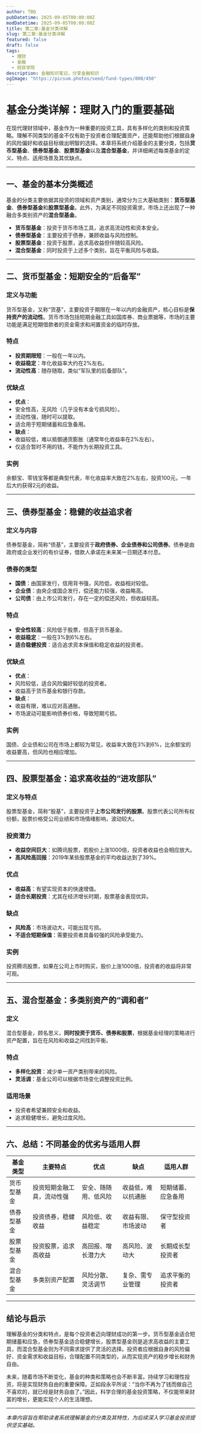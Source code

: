 ```yaml
---
author: TBQ
pubDatetime: 2025-09-05T00:00:00Z
modDatetime: 2025-09-05T00:00:00Z
title: 第二章:基金分类详解
slug: 第二章:基金分类详解
featured: false
draft: false
tags:
  - 理财
  - 金融
  - 财菲学院
description: 金融知识笔记，分享金融知识
ogImage: "https://picsum.photos/seed/fund-types/800/450"
---
```


# 基金分类详解：理财入门的重要基础

在现代理财领域中，基金作为一种重要的投资工具，具有多样化的类别和投资策略。理解不同类型的基金不仅有助于投资者合理配置资产，还能帮助他们根据自身的风险偏好和收益目标做出明智的选择。本章将系统介绍基金的主要分类，包括**货币型基金**、**债券型基金**、**股票型基金**以及**混合型基金**，并详细阐述每类基金的定义、特点、适用场景及其优缺点。

- --

## 一、基金的基本分类概述

基金的分类主要依据其投资的领域和资产类别，通常分为三大基础类别：**货币型基金**、**债券型基金**和**股票型基金**。此外，为满足不同投资需求，市场上还出现了一种融合多类别资产的**混合型基金**。

-  **货币型基金**：投资于货币市场工具，追求高流动性和资本安全。
-  **债券型基金**：主要投资于债券，兼顾收益与风险控制。
-  **股票型基金**：投资于股票，追求高收益但伴随较高风险。
-  **混合型基金**：同时投资于上述多个类别，旨在平衡风险与收益。

- --

## 二、货币型基金：短期安全的“后备军”

### 定义与功能
货币型基金，又称“货基”，主要投资于期限在一年以内的金融资产，核心目标是**保持资产的流动性**。货币市场包括短期金融工具如国库券、商业票据等，市场的主要功能是满足短期借款者的资金需求和闲置资金的临时存放。

### 特点
-  **投资期限短**：一般在一年以内。
-  **收益稳定**：年化收益率大约在2%左右。
-  **流动性高**：随存随取，类似“军队里的后备部队”。

### 优缺点
-  **优点**：
- 安全性高，无风险（几乎没有本金亏损风险）。
- 流动性强，随时可以提取。
- 适合用于短期储蓄和应急备用。
-  **缺点**：
- 收益较低，难以抵御通货膨胀（通常年化收益率在2%左右）。
- 仅适合暂时不用的钱，不能作为长期投资工具。

### 实例
余额宝、零钱宝等都是典型代表，年化收益率大致在2%左右，投资100元，一年后大约获得2元的收益。

- --

## 三、债券型基金：稳健的收益追求者

### 定义与内容
债券型基金，简称“债基”，主要投资于**政府债券、企业债券和公司债券**。债券是由政府或企业发行的有价证券，借款人承诺在未来某一日期还本付息。

### 债券的类型
-  **国债**：由国家发行，信用背书强，风险低，收益相对较低。
-  **企业债**：由央企或国企发行，偿还能力较强，收益略高。
-  **公司债**：由上市公司发行，存在一定的偿还风险，但收益较高。

### 特点
-  **安全性较高**：风险低于股票，但高于货币基金。
-  **收益稳定**：一般在3%到6%左右。
-  **适合稳健投资**：适合追求资本保值和稳定收益的投资者。

### 优缺点
-  **优点**：
- 风险较低，适合风险偏好较低的投资者。
- 收益高于货币基金和银行存款。
-  **缺点**：
- 收益有限，难以应对高通胀。
- 市场波动可能影响债券价格，导致短期亏损。

### 实例
国债、企业债和公司在市场上都较为常见，收益率大致在3%到6%，比余额宝的收益要高，但风险也相应增加。

- --

## 四、股票型基金：追求高收益的“进攻部队”

### 定义与特点
股票型基金，简称“股基”，主要投资于**上市公司发行的股票**。股票代表公司所有权份额，股票价格受公司业绩和市场情绪影响，波动较大。

### 投资潜力
-  **收益空间巨大**：如腾讯股票，若股价上涨1000倍，投资者收益也会相应放大。
-  **高风险高回报**：2019年某些股票基金的平均收益达到了39%。

### 优点
-  **收益高**：有望实现资本的快速增值。
-  **适合长期投资**：尤其在经济增长时期，股票基金表现优异。

### 缺点
-  **风险高**：市场波动大，可能出现亏损。
-  **不适合短期保值**：需要投资者具备较强的风险承受能力。

### 实例
投资腾讯股票，如果在公司上市时购买，股价上涨1000倍，投资者的收益将非常可观。

- --

## 五、混合型基金：多类别资产的“调和者”

### 定义
混合型基金，顾名思义，**同时投资于货币、债券和股票**，根据基金经理的策略进行资产配置，旨在在风险和收益之间找到平衡。

### 特点
-  **多样化投资**：减少单一资产类别带来的风险。
-  **灵活调**：基金公司可以根据市场变化调整投资比例。

### 适用场景
-  投资者希望兼顾安全和收益。
-  追求稳健增长，避免过度风险。

- --

## 六、总结：不同基金的优劣与适用人群

| 基金类型 | 主要特点 | 优点 | 缺点 | 适用人群 |
|---|---|---|---|---|
| 货币型基金 | 投资短期金融工具，流动性强 | 安全、随随用、低风险 | 收益低，难以抗通胀 | 短期储蓄、应急备用 |
| 债券型基金 | 投资债券，稳健收益 | 风险低、收益稳定 | 收益有限、市场波动 | 保守型投资者 |
| 股票型基金 | 投资股票，追求高收益 | 高回报、增长潜力大 | 高风险、波动大 | 长期成长型投资者 |
| 混合型基金 | 多类别资产配置 | 风险分散、灵活调节 | 复杂、需专业管理 | 追求平衡的投资者 |

- --

## 结论与启示

理解基金的分类和特点，是每个投资者迈向理财成功的第一步。货币型基金适合短期储蓄和应急，债券型基金适合稳健增长，股票型基金则是追求高收益的主要工具，而混合型基金则为不同需求提供了灵活的选择。投资者应根据自身的风险偏好、资金需求和收益目标，合理配置不同类型的，从而实现资产的稳步增长和财务自由。

未来，随着市场不断变化，基金的种类和策略也会不断丰富。持续学习和理性投资，将是实现财务自由的重要保障。正如段永平所说：“当你不再为了钱而做自己不喜欢的，就已经是财务自由了。”因此，科学合理的基金投资策略，不仅能带来财富的增长，更能实现个人的生活理想。

- --

*本章内容旨在帮助读者系统理解基金的分类及其特性，为后续深入学习基金投资提供坚实基础。*
